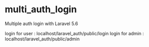 # multi_auth_login
Multiple auth login with Laravel 5.6

login for user  : localhost/laravel_auth/public/login
login for admin : localhost/laravel_auth/public/admin
